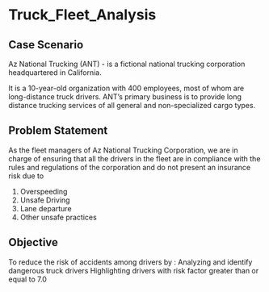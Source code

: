 # Truck_Fleet_Analysis
## Case Scenario
Az National Trucking (ANT) - is a fictional national trucking corporation headquartered in California. 

It is a 10-year-old organization with 400 employees, most of whom are long-distance truck drivers. ANT’s primary business is to provide long distance trucking services of all general and non-specialized cargo types.

## Problem Statement
As the fleet managers of Az National Trucking Corporation, we are in charge of ensuring that all the drivers in the fleet are in compliance with the rules and regulations of the corporation and do not present an insurance risk due to 
1) Overspeeding
2) Unsafe Driving
3) Lane departure
4) Other unsafe practices
## Objective
To reduce the risk of accidents among drivers by :
Analyzing and identify dangerous truck drivers
Highlighting drivers with risk factor greater than or equal to 7.0

